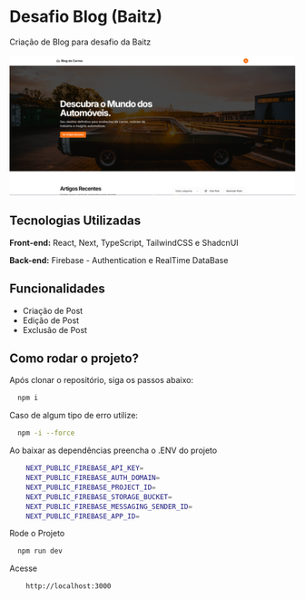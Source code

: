 
# Desafio Blog (Baitz)

Criação de Blog para desafio da Baitz
<br/><br/>
![App Screenshot](/public/print.PNG)


## Tecnologias Utilizadas
**Front-end:** React, Next, TypeScript, TailwindCSS e ShadcnUI

**Back-end:** Firebase - Authentication e RealTime DataBase


## Funcionalidades

- Criação de Post
- Edição de Post
- Exclusão de Post



## Como rodar o projeto?

Após clonar o repositório, siga os passos abaixo:

```bash
  npm i
```

Caso de algum tipo de erro utilize:
```bash
  npm -i --force
 ```

Ao baixar as dependências preencha o .ENV do projeto
```bash
    NEXT_PUBLIC_FIREBASE_API_KEY=
    NEXT_PUBLIC_FIREBASE_AUTH_DOMAIN=
    NEXT_PUBLIC_FIREBASE_PROJECT_ID=
    NEXT_PUBLIC_FIREBASE_STORAGE_BUCKET=
    NEXT_PUBLIC_FIREBASE_MESSAGING_SENDER_ID=
    NEXT_PUBLIC_FIREBASE_APP_ID=
 ```

 Rode o Projeto
```bash
  npm run dev
 ```

  Acesse
```bash
    http://localhost:3000
 ```




